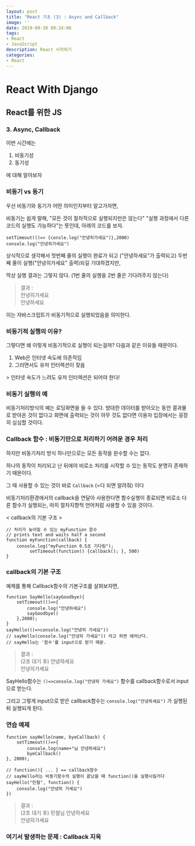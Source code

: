 ```yaml
---
layout: post
title: "React 기초 (3) : Async and Callback"
image: ''
date: 2019-09-30 09:24:06
tags: 
- React
- JavaScript
description: React 시작하기 
categories:
- React
---
```


# React With Django
## React를 위한 JS
### 3. Async, Callback
이번 시간에는 
1. 비동기성
2. 동기성

에 대해 알아보자

### 비동기 vs 동기

우선 비동기와 동기가 어떤 의미인지부터 알고가자면,

비동기는 쉽게 말해, "모든 것이 절차적으로 실행되지만은 않는다"
"실행 과정에서 다른 코드의 실행도 가능하다"는 뜻인데, 아래의 코드를 보자.

    setTimeout(()=> {consle.log("안녕히가세요")},2000)
	console.log("안녕히가세요")

상식적으로 생각해서 첫번째 줄의 실행이 완료가 되고 ("안녕하세요"가 출력되고)
두번째 줄이 실행("안녕히가세요" 출력)되길 기대하겠지만,

막상 실행 결과는 그렇지 않다.
(1번 줄의 실행을 2번 줄은 기다려주지 않는다)

>    결과 :    
>    안녕히가세요    
>    안녕하세요

이는 자바스크립트가 비동기적으로 실행되었음을 의미한다.

### 비동기적 실행의 이유?

그렇다면 왜 이렇게 비동기적으로 실행이 되는걸까?
다음과 같은 이유들 때문이다.

1. Web은 인터넷 속도에 의존적임
2. 그러면서도 유저 인터렉션이 잦음

\> 인터넷 속도가 느려도 유저 인터렉션은 되어야 한다!

### 비동기 실행의 예

비동기처리방식의 예는 로딩화면을 들 수 있다.
방대한 데이터를 받아오는 동안 
결과물로 받아온 것이 없다고 화면에 출력되는 것이 아무 것도 없다면
이용자 입장에서는 굉장히 심심할 것이다.

### Callback 함수 : 비동기만으로 처리하기 어려운 경우 처리

하지만 비동기처리 방식 하나만으로는 모든 동작을 완수할 수는 없다.

하나의 동작이 처리되고 난 뒤에야 
비로소 처리를 시작할 수 있는 동작도
분명히 존재하기 때문이다.

그 때 사용할 수 있는 것이 바로 `Callback` (=다 되면 알려줘) 이다

비동기처리환경에서의 callback을 연달아 사용한다면 
함수실행이 종료되면 비로소 다른 함수가 실행되는,
마치 절차지향적 언어처럼 사용할 수 있을 것이다.

< callback의 기본 구조 >

    // 처리가 늦어질 수 있는 myFunction 함수
    // prints text and waits half a second
    function myFunction(callback) {
    	console.log("myFunction 0.5초 기다림");
	         setTimeout(function() {callback(); }, 500)
	}

### callback의 기본 구조

예제를 통해 Callback함수의 기본구조를 살펴보자면,

    function SayHello(sayGoodbye){ 
    	setTimeout(()=>{
	    	console.log("안녕하세요")
	    	sayGoodbye()
    	},2000);
    }
    sayHello(()=>console.log("안녕히 가세요"))
    // sayHello(console.log("안녕히 가세요")) 라고 하면 에러난다.
    // sayHello는 '함수'를 input으로 받기 때문.

>    결과 :    
>    (2초 대기 후) 안녕하세요    
>    안녕히가세요

SayHello함수는 `()=>console.log("안녕히 가세요")` 함수를 
callback함수로서 input으로 받는다.

그리고 그렇게 input으로 받은 callback함수는
`console.log("안녕하세요")` 가 실행된 뒤 실행되게 된다.

### 연습 예제

    function sayHello(name, byeCallback) {
	    setTimeout(()=>{
		    console.log(name+"님 안녕하세요")
		    byeCallback()
    }, 2000);
	
	// function(){ ... } == callback함수    
	// sayHello라는 비동기함수의 실행이 끝났을 때 function()을 실행시킬거다
	sayHello("민철", function() {
		console.log("안녕히 가세요")
	})

>    결과 :    
>    (2초 대기 후) 민철님 안녕하세요    
>    안녕히가세요

### 여기서 발생하는 문제 : Callback 지옥
